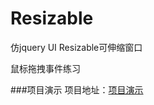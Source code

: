 # Resizable
仿jquery UI Resizable可伸缩窗口

鼠标拖拽事件练习

###项目演示
项目地址：[项目演示](http://www.rinhome.com/demo/resizable/)